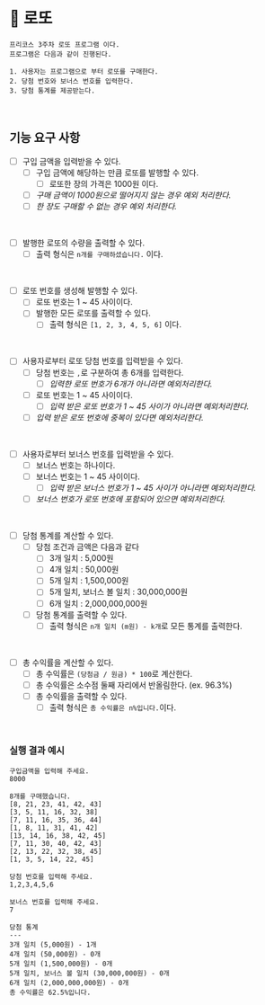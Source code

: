 # 🎱 로또

~~~
프리코스 3주차 로또 프로그램 이다.
프로그램은 다음과 같이 진행된다.

1. 사용자는 프로그램으로 부터 로또를 구매한다.
2. 당첨 번호와 보너스 번호를 입력한다.
3. 당첨 통계를 제공받는다.
~~~

<br>

## 기능 요구 사항

- [ ] 구입 금액을 입력받을 수 있다. 
    - [ ] 구입 금액에 해당하는 만큼 로또를 발행할 수 있다.
      - [ ] 로또한 장의 가격은 1000원 이다.
    - [ ] _구매 금액이 1000원으로 떨어지지 않는 경우 예외 처리한다._
    - [ ] _한 장도 구매할 수 없는 경우 예외 처리한다._

<br>

- [ ] 발행한 로또의 수량을 출력할 수 있다.
  - [ ] 출력 형식은 `n개를 구매하셨습니다.` 이다.

<br>

- [ ] 로또 번호를 생성해 발행할 수 있다.
  - [ ] 로또 번호는 1 ~ 45 사이이다.
  - [ ] 발행한 모든 로또를 출력할 수 있다.
    - [ ] 출력 형식은 `[1, 2, 3, 4, 5, 6]` 이다.

<br>

- [ ] 사용자로부터 로또 당첨 번호를 입력받을 수 있다.
  - [ ] 당첨 번호는 `,`로 구분하여 총 6개를 입력한다.
    - [ ] _입력한 로또 번호가 6개가 아니라면 예외처리한다._
  - [ ] 로또 번호는 1 ~ 45 사이이다.
    - [ ] _입력 받은 로또 번호가 1 ~ 45 사이가 아니라면 예외처리한다._
  - [ ] _입력 받은 로또 번호에 중복이 있다면 예외처리한다._

<br>

- [ ] 사용자로부터 보너스 번호를 입력받을 수 있다.
  - [ ] 보너스 번호는 하나이다.
  - [ ] 보너스 번호는 1 ~ 45 사이이다.
    - [ ] _입력 받은 보너스 번호가 1 ~ 45 사이가 아니라면 예외처리한다._
  - [ ] _보너스 번호가 로또 번호에 포함되어 있으면 예외처리한다._

<br>

- [ ] 당첨 통계를 계산할 수 있다.
  - [ ] 당첨 조건과 금액은 다음과 같다
    - [ ] 3개 일치 : 5,000원
    - [ ] 4개 일치 : 50,000원
    - [ ] 5개 일치 : 1,500,000원
    - [ ] 5개 일치, 보너스 볼 일치 : 30,000,000원
    - [ ] 6개 일치 : 2,000,000,000원
  - [ ] 당첨 통계를 출력할 수 있다.
    - [ ] 출력 형식은 `n개 일치 (m원) - k개`로 모든 통계를 출력한다.

<br>

- [ ] 총 수익률을 계산할 수 있다.
  - [ ] 총 수익률은 `(당첨금 / 원금) * 100`로 계산한다.
  - [ ] 총 수익률은 소수점 둘째 자리에서 반올림한다. (ex. 96.3%)
  - [ ] 총 수익률을 출력할 수 있다.
    - [ ] 출력 형식은 `총 수익률은 n%입니다.`이다.

<br>

### 실행 결과 예시
~~~
구입금액을 입력해 주세요.
8000

8개를 구매했습니다.
[8, 21, 23, 41, 42, 43] 
[3, 5, 11, 16, 32, 38] 
[7, 11, 16, 35, 36, 44] 
[1, 8, 11, 31, 41, 42] 
[13, 14, 16, 38, 42, 45] 
[7, 11, 30, 40, 42, 43] 
[2, 13, 22, 32, 38, 45] 
[1, 3, 5, 14, 22, 45]

당첨 번호를 입력해 주세요.
1,2,3,4,5,6

보너스 번호를 입력해 주세요.
7

당첨 통계
---
3개 일치 (5,000원) - 1개
4개 일치 (50,000원) - 0개
5개 일치 (1,500,000원) - 0개
5개 일치, 보너스 볼 일치 (30,000,000원) - 0개
6개 일치 (2,000,000,000원) - 0개
총 수익률은 62.5%입니다.
~~~
